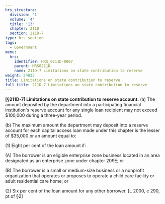 ```yaml
---
hrs_structure:
  division: '1'
  volume: '4'
  title: '13'
  chapter: 211D
  section: 211D-7
type: hrs_section
tags:
  - Government
menu:
  hrs:
    identifier: HRS_0211D-0007
    parent: HRS0211D
    name: 211D-7 Limitations on state contribution to reserve
weight: 34035
title: Limitations on state contribution to reserve
full_title: 211D-7 Limitations on state contribution to reserve
---
```

**[§211D-7] Limitations on state contribution to reserve account.** (a) The amount deposited by the department into a participating financial institution's reserve account for any single loan recipient may not exceed $100,000 during a three-year period.

(b) The maximum amount the department may deposit into a reserve account for each capital access loan made under this chapter is the lesser of $35,000 or an amount equal to:

(1) Eight per cent of the loan amount if:

(A) The borrower is an eligible enterprise zone business located in an area designated as an enterprise zone under chapter 209E; or

(B) The borrower is a small or medium-size business or a nonprofit organization that operates or proposes to operate a child care facility or adult residential care home; or

(2) Six per cent of the loan amount for any other borrower. [L 2000, c 290, pt of §2]